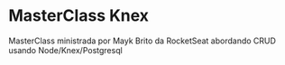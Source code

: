 # MasterClass Knex

MasterClass ministrada por Mayk Brito da RocketSeat abordando CRUD usando Node/Knex/Postgresql
